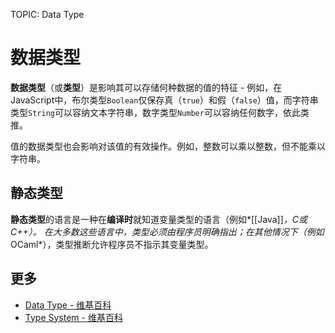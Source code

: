 TOPIC: Data Type

# 数据类型

**数据类型**（或**类型**）是影响其可以存储何种数据的值的特征 - 例如，在JavaScript中，布尔类型`Boolean`仅保存真（`true`）和假（`false`）值，而字符串类型`String`可以容纳文本字符串，数字类型`Number`可以容纳任何数字，依此类推。

值的数据类型也会影响对该值的有效操作。例如，整数可以乘以整数，但不能乘以字符串。

## 静态类型

**静态类型**的语言是一种在**编译时**就知道变量类型的语言（例如*[[Java]]*，*C*或 *C++*）。 在大多数这些语言中，类型必须由程序员明确指出；在其他情况下（例如*OCaml*），类型推断允许程序员不指示其变量类型。

## 更多

- [Data Type - 维基百科](https://en.wikipedia.org/wiki/Data%20type)
- [Type System - 维基百科](https://en.wikipedia.org/wiki/Type%20system)

